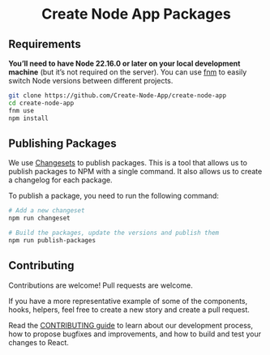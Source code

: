 <div align="center">
<h1>Create Node App Packages</h1>

</div>

## Requirements

**You’ll need to have Node 22.16.0 or later on your local development machine** (but it’s not required on the server). You can use [fnm](https://github.com/Schniz/fnm) to easily switch Node versions between different projects.

```sh
git clone https://github.com/Create-Node-App/create-node-app
cd create-node-app
fnm use
npm install
```

## Publishing Packages

We use [Changesets](https://github.com/changesets/changesets/blob/main/docs/intro-to-using-changesets.md) to publish packages. This is a tool that allows us to publish packages to NPM with a single command. It also allows us to create a changelog for each package.

To publish a package, you need to run the following command:

```sh
# Add a new changeset
npm run changeset

# Build the packages, update the versions and publish them
npm run publish-packages
```

## Contributing

Contributions are welcome! Pull requests are welcome.

If you have a more representative example of some of the components, hooks, helpers, feel free to create a new story and create a pull request.

Read the [CONTRIBUTING guide](../../CONTRIBUTING.md) to learn about our development process, how to propose bugfixes and improvements, and how to build and test your changes to React.

